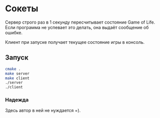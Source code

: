 # Сокеты
Сервер строго раз в 1 секунду 
пересчитывает состояние Game of Life. 
Если программа не успевает это делать, она выдаёт 
сообщение об ошибке.

Клиент при запуске получает текущее состояние игры в консоль.

## Запуск
~~~bash
cmake .
make server
make client
./server
./client
~~~

### Надежда
Здесь автор в ней не нуждается =).